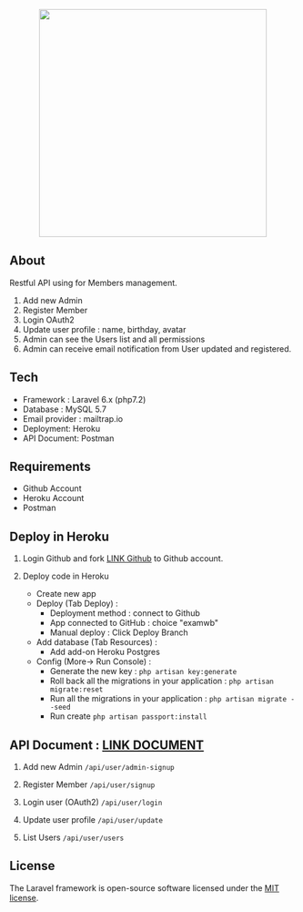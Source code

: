 <p align="center"><img src="https://res.cloudinary.com/dtfbvvkyp/image/upload/v1566331377/laravel-logolockup-cmyk-red.svg" width="400"></p>

## About

Restful API using for Members management.

1. Add new Admin
2. Register Member
3. Login OAuth2
4. Update user profile : name, birthday, avatar
5. Admin can see the Users list and all permissions
6. Admin can receive email notification from User updated and registered.

## Tech

- Framework : Laravel 6.x (php7.2)
- Database : MySQL 5.7
- Email provider : mailtrap.io
- Deployment: Heroku
- API Document: Postman

## Requirements

- Github Account
- Heroku Account
- Postman

## Deploy in Heroku

1. Login Github and fork [LINK Github](https://github.com/tkgg002/examwb.git) to Github account.

2. Deploy code in Heroku
	* Create new app
	* Deploy (Tab Deploy) :
		* Deployment method : connect to Github
		* App connected to GitHub : choice "examwb"
		* Manual deploy : Click Deploy Branch
	* Add database (Tab Resources) :
		* Add add-on Heroku Postgres
	* Config (More-> Run Console) :
		* Generate the new key : `php artisan key:generate`
		* Roll back all the migrations in your application : `php artisan migrate:reset`
		* Run all the migrations in your application : `php artisan migrate --seed`
		* Run create `php artisan passport:install`

## API Document : [LINK DOCUMENT](https://documenter.getpostman.com/view/8975014/SVtN3B8z?version=latest)

1. Add new Admin `/api/user/admin-signup`

2. Register Member `/api/user/signup`

3. Login user (OAuth2) `/api/user/login`

4. Update user profile `/api/user/update`

5. List Users `/api/user/users`



## License

The Laravel framework is open-source software licensed under the [MIT license](https://opensource.org/licenses/MIT).
